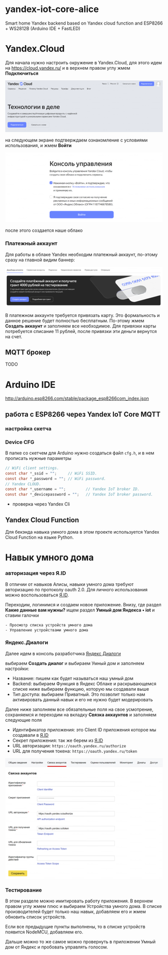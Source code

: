 # **yandex-iot-core-alice**
Smart home Yandex backend based on Yandex cloud function and ESP8266 + WS2812B (Arduino IDE + FastLED)

# Yandex.Cloud

Для начала нужно настроить окружение в Yandex.Cloud, для этого идем на https://cloud.yandex.ru/ и в верхнем правом углу жмем **Подключиться**

![img1](img/img1.png "Yandex.Cloud")

на следующем экране подтверждаем ознакомление с условиями использования, и жмем **Войти**

![img2](img/img2.png "Yandex.Cloud")

после этого создается наше облако

### Платежный аккаунт

Для работы в облаке Yandex необходим платежный аккаунт, по-этому сразу на главной видим баннер:

![img3](img/img3.png "Yandex.Cloud")

В платежном аккаунте требуется привязать карту. Это формальность и данное решение будет полностью бесплатным. По-этому жмем **Создать аккаунт** и заполняем все необходимое. Для привязки карты потребуется списание 11 рублей, после привязки эти деньги вернутся на счет.

## MQTT брокер

TODO 

# Arduino IDE
http://arduino.esp8266.com/stable/package_esp8266com_index.json


## работа с ESP8266 через Yandex IoT Core MQTT
### настройка скетча


### Device CFG
В папке со скетчем для Arduino нужно создаться файл `cfg.h`, и в нем прописать нужные параметры
```c
// WiFi client settings.
const char *_ssid = "";     // WiFi SSID.
const char *_password = ""; // WiFi password.
// Yandex CLOUD.
const char *_username = "";         // Yandex IoT broker ID.
const char *_devicepassword = "";   // Yandex IoT broker password.
```

- проверка через Yandex Cli


## Yandex Cloud Function

Для бекэнда навыка умного дома в этом проекте используется Yandex Cloud Function на языке Python.

# Навык умного дома
### авторизация через Я.ID

В отличии от навыков Алисы, навыки умного дома требуют авторизацию по протоколу oauth 2.0. Для личного использования можно воспользоваться [Я.ID](https://oauth.yandex.ru). 

Переходим, логинимся и создаем новое приложение. Внизу, где раздел **Какие данные вам нужны?** ищем раздел **Умный дом Яндекса • iot** и ставим галочки

```
- Просмотр списка устройств умного дома
- Управление устройствами умного дома
```

### Яндекс.Диалоги

Далее идем в консоль разработчика [Яндекс Диалоги](https://dialogs.yandex.ru/developer) 

выбираем **Создать диалог** и выбираем Умный дом и заполняем настройки:
- Название: пишем как будет называться наш умный дом
- Backend: выбираем Функция в Яндекс Облаке и раскрывающемся списке ниже выбираем функцию, которую мы создавали выше
- Тип доступа: выбираем Приватный. Это позволит только нам активировать данный навык и его не нужно будет модерировать

Далее ниже заполняем все обязательные поля на свое усмотрение, сохраняемся и переходим на вкладку **Связка аккаунтов** и заполняем следующие поля

- Идентификатор приложения: это Client ID приложения которое мы создавали в [Я.ID](https://oauth.yandex.ru)
- Секрет приложения: так же берем из [Я.ID](https://oauth.yandex.ru)
- URL авторизации: `https://oauth.yandex.ru/authorize`
- URL для получения токена: `https://oauth.yandex.ru/token`

![img4](img/img4.png "Yandex.Dialog")

### Тестирование

В этом разделе можно имитировать работу приложения. В верхнем правом углу жмем плюс и выбираем Устройства умного дома. В списке производителей будет только наш навык, добавляем его и жмем обновить список устройств.

Если все предыдущие пункты выполнены, то в списке устройств появится NodeMCU, добавляем его. 

Дальше можно то же самое можно провернуть в приложении Умный дом от Яндекс и пробовать управлять голосом.